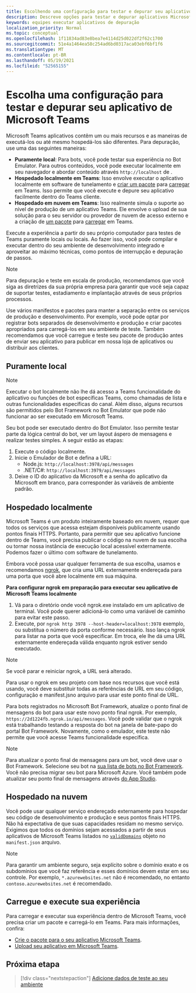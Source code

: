 ```yaml
---
title: Escolhendo uma configuração para testar e depurar seu aplicativo
description: Descreve opções para testar e depurar aplicativos Microsoft Teams
keywords: equipes executar aplicativos de depuração
localization_priority: Normal
ms.topic: conceptual
ms.openlocfilehash: 1f11834ad83e8bea7e4114d25d022df2f62c1700
ms.sourcegitcommit: 51e4a1464ea58c254ad6bd0317aca03ebf6bf1f6
ms.translationtype: MT
ms.contentlocale: pt-BR
ms.lasthandoff: 05/19/2021
ms.locfileid: "52565155"
---
```

# <a name="choose-a-setup-to-test-and-debug-your-microsoft-teams-app"></a>Escolha uma configuração para testar e depurar seu aplicativo de Microsoft Teams

Microsoft Teams aplicativos contêm um ou mais recursos e as maneiras de executá-los ou até mesmo hospedá-los são diferentes. Para depuração, use uma das seguintes maneiras:

* **Puramente local**: Para bots, você pode testar sua experiência no Bot Emulator. Para outros conteúdos, você pode executar localmente em seu navegador e abordar conteúdo através `http://localhost` de .
* **Hospedado localmente em Teams**: Isso envolve executar o aplicativo localmente em software de tunelamento e [criar um pacote](~/concepts/build-and-test/apps-package.md) para [carregar](~/concepts/deploy-and-publish/apps-upload.md) em Teams. Isso permite que você execute e depure seu aplicativo facilmente dentro do Teams cliente.
* **Hospedado em nuvem em Teams**: Isso realmente simula o suporte ao nível de produção de um aplicativo Teams. Ele envolve o upload de sua solução para o seu servidor ou provedor de nuvem de acesso externo e a criação de [um pacote](~/concepts/build-and-test/apps-package.md) para [carregar](~/concepts/deploy-and-publish/apps-upload.md) em Teams.

Execute a experiência a partir do seu próprio computador para testes de Teams puramente locais ou locais. Ao fazer isso, você pode compilar e executar dentro do seu ambiente de desenvolvimento integrado e aproveitar ao máximo técnicas, como pontos de interrupção e depuração de passos. 

> [!NOTE]
> Para depuração e teste em escala de produção, recomendamos que você siga as diretrizes da sua própria empresa para garantir que você seja capaz de suportar testes, estadiamento e implantação através de seus próprios processos.

Use vários manifestos e pacotes para manter a separação entre os serviços de produção e desenvolvimento. Por exemplo, você pode optar por registrar bots separados de desenvolvimento e produção e criar pacotes apropriados para carregá-los em seu ambiente de teste. Também recomendamos que você carregue e teste seu pacote de produção antes de enviar seu aplicativo para publicar em nossa loja de aplicativos ou distribuir aos clientes.

## <a name="purely-local"></a>Puramente local

> [!NOTE]
> Executar o bot localmente não lhe dá acesso a Teams funcionalidade do aplicativo ou funções de bot específicas Teams, como chamadas de lista e outras funcionalidades específicas do canal. Além disso, alguns recursos são permitidos pelo Bot Framework no Bot Emulator que pode não funcionar ao ser executado em Microsoft Teams.

Seu bot pode ser executado dentro do Bot Emulator. Isso permite testar parte da lógica central do bot, ver um layout áspero de mensagens e realizar testes simples. A seguir estão as etapas:

1. Execute o código localmente.
2. Inicie o Emulador de Bot e defina a URL:
   * Node.js: `http://localhost:3978/api/messages`
   * .NET/C#: `http://localhost:3979/api/messages`
3. Deixe o ID do aplicativo da Microsoft e a senha do aplicativo da Microsoft em branco, para corresponder às variáveis de ambiente padrão.

## <a name="locally-hosted"></a>Hospedado localmente

Microsoft Teams é um produto inteiramente baseado em nuvem, requer que todos os serviços que acessa estejam disponíveis publicamente usando pontos finais HTTPS. Portanto, para permitir que seu aplicativo funcione dentro de Teams, você precisa publicar o código na nuvem de sua escolha ou tornar nossa instância de execução local acessível externamente. Podemos fazer o último com software de tunelamento.

Embora você possa usar qualquer ferramenta de sua escolha, usamos e recomendamos [ngrok](https://ngrok.com/download), que cria uma URL externamente endereçada para uma porta que você abre localmente em sua máquina. 

**Para configurar ngrok em preparação para executar seu aplicativo de Microsoft Teams localmente**

1. Vá para o diretório onde você ngrok.exe instalado em um aplicativo de terminal. Você pode querer adicioná-lo como uma variável de caminho para evitar este passo.
2. Execute, por `ngrok http 3978 --host-header=localhost:3978` exemplo, ou substitua o número da porta conforme necessário.
   Isso lança ngrok para listar na porta que você especificar. Em troca, ele lhe dá uma URL externamente endereçada válida enquanto ngrok estiver sendo executado.

> [!NOTE]
> Se você parar e reiniciar ngrok, a URL será alterado.

Para usar o ngrok em seu projeto com base nos recursos que você está usando, você deve substituir todas as referências de URL em seu código, configuração e manifest.jsno arquivo para usar este ponto final de URL.

Para bots registrados no Microsoft Bot Framework, atualize o ponto final de mensagens do bot para usar este novo ponto final ngrok. Por exemplo, `https://2d1224fb.ngrok.io/api/messages`. Você pode validar que o ngrok está trabalhando testando a resposta do bot na janela de bate-papo do portal Bot Framework. Novamente, como o emulador, este teste não permite que você acesse Teams funcionalidade específica.

> [!NOTE]
> Para atualizar o ponto final de mensagens para um bot, você deve usar o Bot Framework. Selecione seu bot na [sua lista de bots no Bot Framework](https://dev.botframework.com/bots). Você não precisa migrar seu bot para Microsoft Azure. Você também pode atualizar seu ponto final de mensagens através [do App Studio](~/concepts/build-and-test/app-studio-overview.md).

## <a name="cloud-hosted"></a>Hospedado na nuvem

Você pode usar qualquer serviço endereçado externamente para hospedar seu código de desenvolvimento e produção e seus pontos finais HTTPS. Não há expectativa de que suas capacidades residam no mesmo serviço. Exigimos que todos os domínios sejam acessados a partir de seus aplicativos de Microsoft Teams listados no [`validDomains`](~/resources/schema/manifest-schema.md#validdomains) objeto no `manifest.json` arquivo.

> [!NOTE]
> Para garantir um ambiente seguro, seja explícito sobre o domínio exato e os subdomínios que você faz referência e esses domínios devem estar em seu controle. Por exemplo, `*.azurewebsites.net` não é recomendado, no entanto `contoso.azurewebsites.net` é recomendado.

## <a name="load-and-run-your-experience"></a>Carregue e execute sua experiência

Para carregar e executar sua experiência dentro de Microsoft Teams, você precisa criar um pacote e carregá-lo em Teams. Para mais informações, confira:

* [Crie o pacote para o seu aplicativo Microsoft Teams](~/concepts/build-and-test/apps-package.md).
* [Upload seu aplicativo em Microsoft Teams](~/concepts/deploy-and-publish/apps-upload.md).

## <a name="next-step"></a>Próxima etapa

> [!div class="nextstepaction"] 
> [Adicione dados de teste ao seu ambiente](~/concepts/build-and-test/test-data.md)

